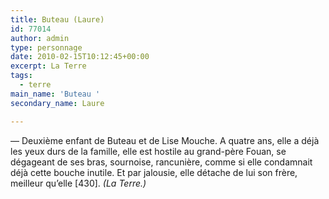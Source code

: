 ```yaml
---
title: Buteau (Laure)
id: 77014
author: admin
type: personnage
date: 2010-02-15T10:12:45+00:00
excerpt: La Terre
tags:
  - terre
main_name: 'Buteau '
secondary_name: Laure

---
```

— Deuxième enfant de Buteau et de Lise Mouche. A quatre ans, elle a déjà les yeux durs de la famille, elle est hostile au grand-père Fouan, se dégageant de ses bras, sournoise, rancunière, comme si elle condamnait déjà cette bouche inutile. Et par jalousie, elle détache de lui son frère, meilleur qu&rsquo;elle [430]. _(La Terre.)_